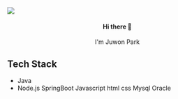 <img src="https://capsule-render.vercel.app/api?type=slice&color=auto&height=300&section=header&text=ZuWon%20&fontSize=90&animation=twinkling" />

<div align=center>
<h4>Hi there 👋</h4>
I'm Juwon Park
</div>

## Tech Stack
* Java
* Node.js
SpringBoot
Javascript
html
css
Mysql
Oracle

<!--
**wnls9512/wnls9512** is a ✨ _special_ ✨ repository because its `README.md` (this file) appears on your GitHub profile.

Here are some ideas to get you started:

- 🔭 I’m currently working on ...
- 🌱 I’m currently learning ...
- 👯 I’m looking to collaborate on ...
- 🤔 I’m looking for help with ...
- 💬 Ask me about ...
- 📫 How to reach me: ...
- 😄 Pronouns: ...
- ⚡ Fun fact: ...
-->
